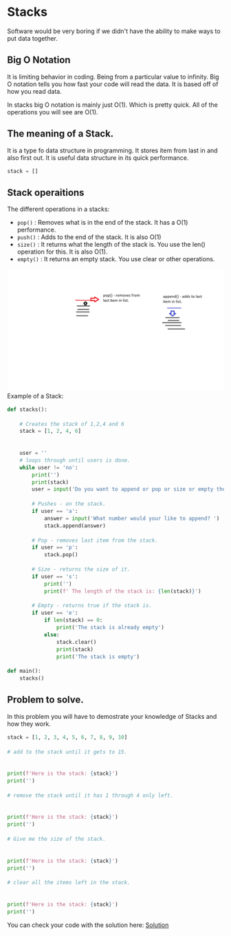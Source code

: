 # Stacks

Software would be very boring if we didn't have the ability to make ways to put data together. 

## Big O Notation

It is limiting behavior in coding. Being from a particular value to infinity. Big O notation tells you how fast your code will read the data. It is based off of how you read data. 

In stacks big O notation is mainly just O(1). Which is pretty quick. All of the operations you will see are O(1).

## The meaning of a Stack.

It is a type fo data structure in programming. It stores item from last in and also first out. It is useful data structure in its quick performance.

```python
stack = []
```


## Stack operaitions

The different operations in a stacks:

- `pop()`  :  Removes what is in the end of the     stack. It has a O(1) performance.
- `push()` : Adds to the end of the stack. It is also O(1)
- `size()` : It returns what the length of the stack is. You use the len() operation for this. It is also O(1).
- `empty()` : It returns an empty stack. You use clear or other operations.

![This is an image](/images/Stacks.png)
Example of a Stack:

```python
def stacks():

    # Creates the stack of 1,2,4 and 6
    stack = [1, 2, 4, 6]


    user = ''
    # loops through until users is done.
    while user != 'no':
        print('')
        print(stack)
        user = input('Do you want to append or pop or size or empty the stack?(type a or p or s or e or no to end) ')

        # Pushes - on the stack.
        if user == 'a':
            answer = input('What number would your like to append? ')
            stack.append(answer)

        # Pop - removes last item from the stack.
        if user == 'p':
            stack.pop()

        # Size - returns the size of it.
        if user == 's':
            print('')
            print(f' The length of the stack is: {len(stack)}')

        # Empty - returns true if the stack is.
        if user == 'e':
            if len(stack) == 0:
                print('The stack is already empty')
            else:
                stack.clear()
                print(stack)
                print('The stack is empty')

def main():
    stacks()
```

## Problem to solve.

In this problem you will have to demostrate your knowledge of Stacks and how they work.

```python
stack = [1, 2, 3, 4, 5, 6, 7, 8, 9, 10]
	
# add to the stack until it gets to 15.


print(f'Here is the stack: {stack}')
print('') 
	
# remove the stack until it has 1 through 4 only left.
 

print(f'Here is the stack: {stack}') 
print('') 

# Give me the size of the stack. 


print(f'Here is the stack: {stack}') 
print('') 

# clear all the items left in the stack.

	
print(f'Here is the stack: {stack}') 
print('') 

```


You can check your code with the solution here: [Solution](stacks.py)
